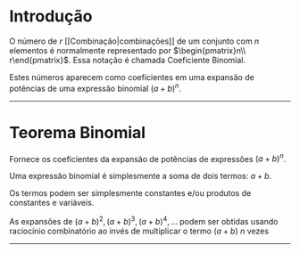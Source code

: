 # Introdução
O número de $r$ [[Combinação|combinações]] de um conjunto com $n$ elementos é normalmente representado por $\begin{pmatrix}n\\ r\end{pmatrix}$.
Essa notação é chamada Coeficiente Binomial.

Estes números aparecem como coeficientes em uma expansão de potências de uma expressão binomial $(a+b)^n$.

---
# Teorema Binomial
Fornece os coeficientes da expansão de potências de expressões $(a+b)^n$.

Uma expressão binomial é simplesmente a soma de dois termos: $a+b$.

Os termos podem ser simplesmente constantes e/ou produtos de constantes e variáveis.

As expansões de $(a+b)^2,\,(a+b)^3,(a+b)^4,\ldots$ podem ser obtidas usando raciocínio combinatório ao invés de multiplicar o termo $(a+b)$ $n$ vezes

---